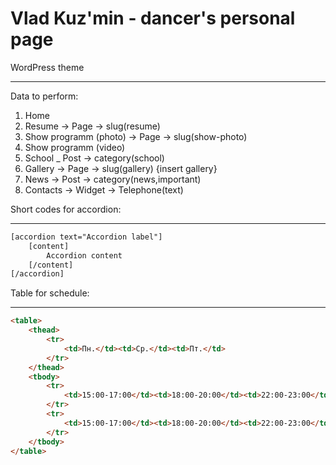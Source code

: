 Vlad Kuz'min - dancer's personal page
================

WordPress theme


---

Data to perform:

1. Home
2. Resume -> Page -> slug(resume)
3. Show programm (photo) -> Page -> slug(show-photo)
3. Show programm (video)
4. School _ Post -> category(school)
5. Gallery -> Page -> slug(gallery) {insert gallery}
6. News -> Post -> category(news,important)
7. Contacts -> Widget -> Telephone(text)


Short codes for accordion:

---

```html
[accordion text="Accordion label"]
	[content]
		Accordion content
	[/content]
[/accordion]
```

Table for schedule:

---

```html
<table>
	<thead>
		<tr>
			<td>Пн.</td><td>Ср.</td><td>Пт.</td>
		</tr>
	</thead>
	<tbody>
		<tr>
			<td>15:00-17:00</td><td>18:00-20:00</td><td>22:00-23:00</td>
		</tr>
		<tr>
			<td>15:00-17:00</td><td>18:00-20:00</td><td>22:00-23:00</td>
		</tr>
	</tbody>
</table>
```